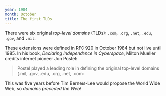 ```yaml
---
year: 1984
month: October
title: The first TLDs
---
```


There were six original _top-level domains_ (TLDs): `.com`, `.org`, `.net`, `.edu`, `.gov`, and `.mil`.

These extensions were defined in RFC 920 in October 1984 but not live until 1985. In his book, _Declaring Independence in Cyberspace_, Milton Mueller credits internet pioneer Jon Postel:

> Postel played a leading role in defining the original top-level domains (.mil, .gov, .edu, .org, .net, .com)

This was five years before Tim Berners-Lee would propose the World Wide Web, so _domains preceded the Web!_
